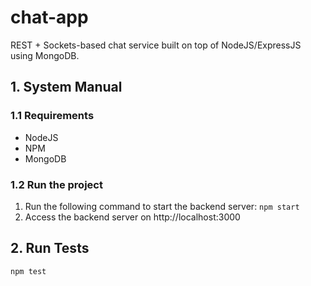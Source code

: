 # chat-app
REST + Sockets-based chat service built on top of NodeJS/ExpressJS using MongoDB.

## 1. System Manual

### 1.1 Requirements
* NodeJS 
* NPM
* MongoDB

### 1.2 Run the project
1. Run the following command to start the backend server: ```npm start```
2. Access the backend server on http://localhost:3000

## 2. Run Tests
```
npm test
```
